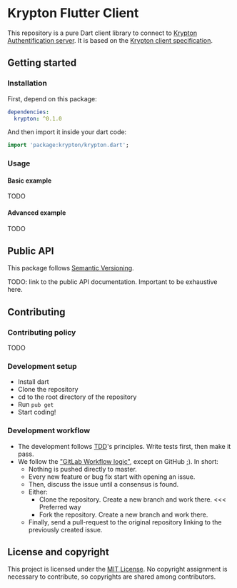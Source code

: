 # Krypton Flutter Client

This repository is a pure Dart client library to connect to [Krypton Authentification server](https://github.com/krypton-org/krypton-auth).
It is based on the [Krypton client specification](https://github.com/krypton-org/krypton-drafts/tree/master/client).

## Getting started

### Installation

First, depend on this package:

```yaml
dependencies:
  krypton: ^0.1.0
```

And then import it inside your dart code:

```dart
import 'package:krypton/krypton.dart';
```

### Usage

#### Basic example

TODO

#### Advanced example

TODO

## Public API

This package follows [Semantic Versioning](https://semver.org/).

TODO: link to the public API documentation. Important to be exhaustive here.

## Contributing

### Contributing policy

TODO

### Development setup

* Install dart
* Clone the repository
* cd to the root directory of the repository
* Run `pub get`
* Start coding!

### Development workflow

* The development follows [TDD](https://en.wikipedia.org/wiki/Test-driven_development)'s principles. Write tests first, then make it pass.
* We follow the ["GitLab Workflow logic"](https://docs.gitlab.com/ee/development/contributing/merge_request_workflow.html), except on GitHub ;). In short:
  * Nothing is pushed directly to master.
  * Every new feature or bug fix start with opening an issue.
  * Then, discuss the issue until a consensus is found.
  * Either:
    * Clone the repository. Create a new branch and work there. <<< Preferred way
    * Fork the repository. Create a new branch and work there.
  * Finally, send a pull-request to the original repository linking to the previously created issue.



## License and copyright

This project is licensed under the [MIT License](LICENSE).
No copyright assignment is necessary to contribute, so copyrights are shared among contributors.
